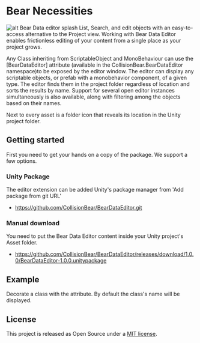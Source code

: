 # Bear Necessities
![alt Bear Data editor splash](https://repository-images.githubusercontent.com/609868413/f422bb44-c553-4368-a2b4-95aa2fa48dca)
 List, Search, and edit objects with an easy-to-access alternative to the Project view. Working with Bear Data Editor enables frictionless editing of your content from a single place as your project grows.

Any Class inheriting from ScriptableObject and MonoBehaviour can use the [BearDataEditor] attribute (available in the CollisionBear.BearDataEditor namespace)to be exposed by the editor window.
The editor can display any scriptable objects, or prefab with a monobehavior component, of a given type. The editor finds them in the project folder regardless of location and sorts the results by name. 
Support for several open editor instances simultaneously is also available, along with filtering among the objects based on their names.

Next to every asset is a folder icon that reveals its location in the Unity project folder. 

## Getting started
First you need to get your hands on a copy of the package. We support a few options. 

### Unity Package
The editor extension can be added Unity's package manager from 'Add package from git URL'
* <https://github.com/CollisionBear/BearDataEditor.git>

### Manual download
You need to put the Bear Data Editor content inside your Unity project's Asset folder.
* <https://github.com/CollisionBear/BearDataEditor/releases/download/1.0.0/BearDataEditor-1.0.0.unitypackage>

## Example
Decorate a class with the attribute. By default the class's name will be displayed.

## License
This project is released as Open Source under a [MIT license](https://opensource.org/licenses/MIT).
